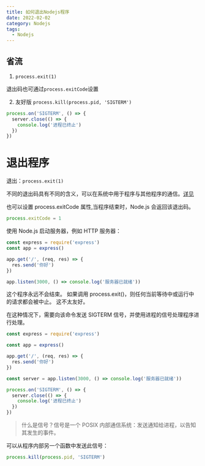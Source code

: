 ```yaml
---
title: 如何退出Nodejs程序
date: 2022-02-02
category: Nodejs
tags:
  - Nodejs
---
```


<!-- more -->
## 省流

1. `process.exit(1)`

退出码也可通过`process.exitCode`设置

2. 友好版
`process.kill(process.pid, 'SIGTERM')`

```js
process.on('SIGTERM', () => {
  server.close(() => {
    console.log('进程已终止')
  })
})
```

# 退出程序

退出：`process.exit(1)`

不同的退出码具有不同的含义，可以在系统中用于程序与其他程序的通信。[详见](http://nodejs.cn/api/process.html#process_exit_codes)

也可以设置 process.exitCode 属性,当程序结束时，Node.js 会返回该退出码。

```js
process.exitCode = 1
```

使用 Node.js 启动服务器，例如 HTTP 服务器：

```js
const express = require('express')
const app = express()

app.get('/', (req, res) => {
  res.send('你好')
})

app.listen(3000, () => console.log('服务器已就绪'))
```

这个程序永远不会结束。 如果调用 process.exit()，则任何当前等待中或运行中的请求都会被中止。 这不太友好。

在这种情况下，需要向该命令发送 SIGTERM 信号，并使用进程的信号处理程序进行处理。

```js
const express = require('express')

const app = express()

app.get('/', (req, res) => {
  res.send('你好')
})

const server = app.listen(3000, () => console.log('服务器已就绪'))

process.on('SIGTERM', () => {
  server.close(() => {
    console.log('进程已终止')
  })
})
```
> 什么是信号？信号是一个 POSIX 内部通信系统：发送通知给进程，以告知其发生的事件。

可以从程序内部另一个函数中发送此信号：

```js
process.kill(process.pid, 'SIGTERM')
```